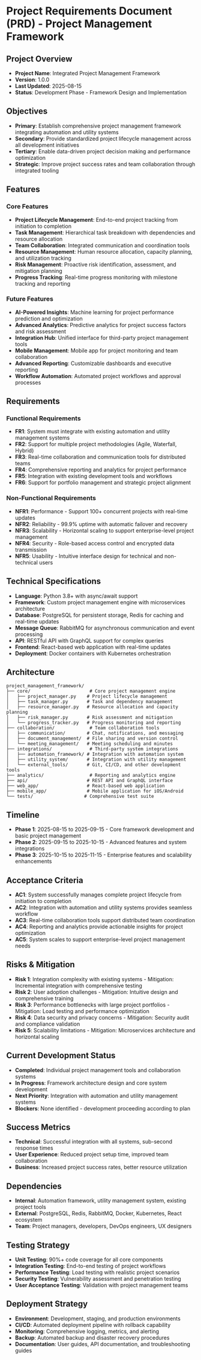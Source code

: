 # Project Requirements Document (PRD) - Project Management Framework

## Project Overview
- **Project Name**: Integrated Project Management Framework
- **Version**: 1.0.0
- **Last Updated**: 2025-08-15
- **Status**: Development Phase - Framework Design and Implementation

## Objectives
- **Primary**: Establish comprehensive project management framework integrating automation and utility systems
- **Secondary**: Provide standardized project lifecycle management across all development initiatives
- **Tertiary**: Enable data-driven project decision making and performance optimization
- **Strategic**: Improve project success rates and team collaboration through integrated tooling

## Features

### Core Features
- **Project Lifecycle Management**: End-to-end project tracking from initiation to completion
- **Task Management**: Hierarchical task breakdown with dependencies and resource allocation
- **Team Collaboration**: Integrated communication and coordination tools
- **Resource Management**: Human resource allocation, capacity planning, and utilization tracking
- **Risk Management**: Proactive risk identification, assessment, and mitigation planning
- **Progress Tracking**: Real-time progress monitoring with milestone tracking and reporting

### Future Features
- **AI-Powered Insights**: Machine learning for project performance prediction and optimization
- **Advanced Analytics**: Predictive analytics for project success factors and risk assessment
- **Integration Hub**: Unified interface for third-party project management tools
- **Mobile Management**: Mobile app for project monitoring and team collaboration
- **Advanced Reporting**: Customizable dashboards and executive reporting
- **Workflow Automation**: Automated project workflows and approval processes

## Requirements

### Functional Requirements
- **FR1**: System must integrate with existing automation and utility management systems
- **FR2**: Support for multiple project methodologies (Agile, Waterfall, Hybrid)
- **FR3**: Real-time collaboration and communication tools for distributed teams
- **FR4**: Comprehensive reporting and analytics for project performance
- **FR5**: Integration with existing development tools and workflows
- **FR6**: Support for portfolio management and strategic project alignment

### Non-Functional Requirements
- **NFR1**: Performance - Support 100+ concurrent projects with real-time updates
- **NFR2**: Reliability - 99.9% uptime with automatic failover and recovery
- **NFR3**: Scalability - Horizontal scaling to support enterprise-level project management
- **NFR4**: Security - Role-based access control and encrypted data transmission
- **NFR5**: Usability - Intuitive interface design for technical and non-technical users

## Technical Specifications
- **Language**: Python 3.8+ with async/await support
- **Framework**: Custom project management engine with microservices architecture
- **Database**: PostgreSQL for persistent storage, Redis for caching and real-time updates
- **Message Queue**: RabbitMQ for asynchronous communication and event processing
- **API**: RESTful API with GraphQL support for complex queries
- **Frontend**: React-based web application with real-time updates
- **Deployment**: Docker containers with Kubernetes orchestration

## Architecture
```
project_management_framework/
├── core/                      # Core project management engine
│   ├── project_manager.py    # Project lifecycle management
│   ├── task_manager.py       # Task and dependency management
│   ├── resource_manager.py   # Resource allocation and capacity planning
│   ├── risk_manager.py       # Risk assessment and mitigation
│   └── progress_tracker.py   # Progress monitoring and reporting
├── collaboration/             # Team collaboration tools
│   ├── communication/        # Chat, notifications, and messaging
│   ├── document_management/  # File sharing and version control
│   └── meeting_management/   # Meeting scheduling and minutes
├── integrations/              # Third-party system integrations
│   ├── automation_framework/ # Integration with automation system
│   ├── utility_system/       # Integration with utility management
│   └── external_tools/       # Git, CI/CD, and other development tools
├── analytics/                 # Reporting and analytics engine
├── api/                      # REST API and GraphQL interface
├── web_app/                  # React-based web application
├── mobile_app/               # Mobile application for iOS/Android
└── tests/                   # Comprehensive test suite
```

## Timeline
- **Phase 1**: 2025-08-15 to 2025-09-15 - Core framework development and basic project management
- **Phase 2**: 2025-09-15 to 2025-10-15 - Advanced features and system integrations
- **Phase 3**: 2025-10-15 to 2025-11-15 - Enterprise features and scalability enhancements

## Acceptance Criteria
- **AC1**: System successfully manages complete project lifecycle from initiation to completion
- **AC2**: Integration with automation and utility systems provides seamless workflow
- **AC3**: Real-time collaboration tools support distributed team coordination
- **AC4**: Reporting and analytics provide actionable insights for project optimization
- **AC5**: System scales to support enterprise-level project management needs

## Risks & Mitigation
- **Risk 1**: Integration complexity with existing systems - Mitigation: Incremental integration with comprehensive testing
- **Risk 2**: User adoption challenges - Mitigation: Intuitive design and comprehensive training
- **Risk 3**: Performance bottlenecks with large project portfolios - Mitigation: Load testing and performance optimization
- **Risk 4**: Data security and privacy concerns - Mitigation: Security audit and compliance validation
- **Risk 5**: Scalability limitations - Mitigation: Microservices architecture and horizontal scaling

## Current Development Status
- **Completed**: Individual project management tools and collaboration systems
- **In Progress**: Framework architecture design and core system development
- **Next Priority**: Integration with automation and utility management systems
- **Blockers**: None identified - development proceeding according to plan

## Success Metrics
- **Technical**: Successful integration with all systems, sub-second response times
- **User Experience**: Reduced project setup time, improved team collaboration
- **Business**: Increased project success rates, better resource utilization

## Dependencies
- **Internal**: Automation framework, utility management system, existing project tools
- **External**: PostgreSQL, Redis, RabbitMQ, Docker, Kubernetes, React ecosystem
- **Team**: Project managers, developers, DevOps engineers, UX designers

## Testing Strategy
- **Unit Testing**: 90%+ code coverage for all core components
- **Integration Testing**: End-to-end testing of project workflows
- **Performance Testing**: Load testing with realistic project scenarios
- **Security Testing**: Vulnerability assessment and penetration testing
- **User Acceptance Testing**: Validation with project management teams

## Deployment Strategy
- **Environment**: Development, staging, and production environments
- **CI/CD**: Automated deployment pipeline with rollback capability
- **Monitoring**: Comprehensive logging, metrics, and alerting
- **Backup**: Automated backup and disaster recovery procedures
- **Documentation**: User guides, API documentation, and troubleshooting guides

